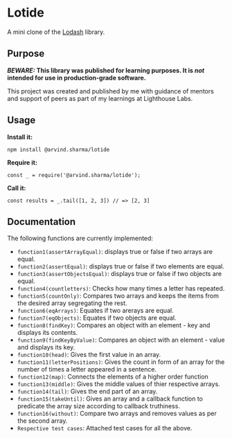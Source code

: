 # Lotide

A mini clone of the [Lodash](https://lodash.com) library.

## Purpose

**_BEWARE:_ This library was published for learning purposes. It is _not_ intended for use in production-grade software.**

This project was created and published by me with guidance of mentors and support of peers as part of my learnings at Lighthouse Labs. 

## Usage

**Install it:**

`npm install @arvind.sharma/lotide`

**Require it:**

`const _ = require('@arvind.sharma/lotide');`

**Call it:**

`const results = _.tail([1, 2, 3]) // => [2, 3]`

## Documentation

The following functions are currently implemented:

* `function1(assertArrayEqual)`: displays true or false if two arrays are equal.
* `function2(assertEqual)`: displays true or false if two elements are equal.
* `function3(assertObjectsEqual)`: displays true or false if two objects are equal. 
* `function4(countletters)`: Checks how many times a letter has repeated.
* `function5(countOnly)`: Compares two arrays and keeps the items from the desired array segregating the rest.
* `function6(eqArrays)`: Equates if two arerays are equal. 
* `function7(eqObjects)`: Equates if two objects are equal. 
* `function8(findKey)`: Compares an object with an element - key and displays its contents.
* `function9(findKeyByValue)`: Compares an object with an element - value and displays its key.
* `function10(head)`: Gives the first value in an array.
* `function11(letterPositions)`: Gives the count in form of an array for the number of times a letter appeared in a sentence.
* `function12(map)`: Connects the elements of a higher order function 
* `function13(middle)`: Gives the middle values of thier respective arrays. 
* `function14(tail)`: Gives the end part of an array. 
* `function15(takeUntil)`: Gives an array and a callback function to predicate the array size according to callback truthiness.  
* `function16(without)`: Compare two arrays and removes values as per the second array.
* `Respective test cases`: Attached test cases for all the above. 
